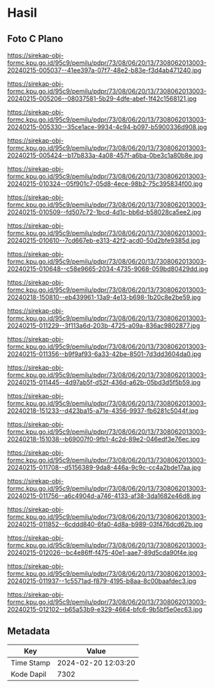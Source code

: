 # Hasil

## Foto C Plano

https://sirekap-obj-formc.kpu.go.id/95c9/pemilu/pdpr/73/08/06/20/13/7308062013003-20240215-005037--41ee397a-07f7-48e2-b83e-f3d4ab471240.jpg

https://sirekap-obj-formc.kpu.go.id/95c9/pemilu/pdpr/73/08/06/20/13/7308062013003-20240215-005206--08037581-5b29-4dfe-abef-1f42c1568121.jpg

https://sirekap-obj-formc.kpu.go.id/95c9/pemilu/pdpr/73/08/06/20/13/7308062013003-20240215-005330--35ce1ace-9934-4c94-b097-b5900336d908.jpg

https://sirekap-obj-formc.kpu.go.id/95c9/pemilu/pdpr/73/08/06/20/13/7308062013003-20240215-005424--b17b833a-4a08-457f-a6ba-0be3c1a80b8e.jpg

https://sirekap-obj-formc.kpu.go.id/95c9/pemilu/pdpr/73/08/06/20/13/7308062013003-20240215-010324--05f901c7-05d8-4ece-98b2-75c395834f00.jpg

https://sirekap-obj-formc.kpu.go.id/95c9/pemilu/pdpr/73/08/06/20/13/7308062013003-20240215-010509--fd507c72-1bcd-4d1c-bb6d-b58028ca5ee2.jpg

https://sirekap-obj-formc.kpu.go.id/95c9/pemilu/pdpr/73/08/06/20/13/7308062013003-20240215-010610--7cd667eb-e313-42f2-acd0-50d2bfe9385d.jpg

https://sirekap-obj-formc.kpu.go.id/95c9/pemilu/pdpr/73/08/06/20/13/7308062013003-20240215-010648--c58e9665-2034-4735-9068-059bd80429dd.jpg

https://sirekap-obj-formc.kpu.go.id/95c9/pemilu/pdpr/73/08/06/20/13/7308062013003-20240218-150810--eb439961-13a9-4e13-b698-1b20c8e2be59.jpg

https://sirekap-obj-formc.kpu.go.id/95c9/pemilu/pdpr/73/08/06/20/13/7308062013003-20240215-011229--3f113a6d-203b-4725-a09a-836ac9802877.jpg

https://sirekap-obj-formc.kpu.go.id/95c9/pemilu/pdpr/73/08/06/20/13/7308062013003-20240215-011356--b9f9af93-6a33-42be-8501-7d3dd3604da0.jpg

https://sirekap-obj-formc.kpu.go.id/95c9/pemilu/pdpr/73/08/06/20/13/7308062013003-20240215-011445--4d97ab5f-d52f-436d-a62b-05bd3d5f5b59.jpg

https://sirekap-obj-formc.kpu.go.id/95c9/pemilu/pdpr/73/08/06/20/13/7308062013003-20240218-151233--d423ba15-a71e-4356-9937-fb6281c5044f.jpg

https://sirekap-obj-formc.kpu.go.id/95c9/pemilu/pdpr/73/08/06/20/13/7308062013003-20240218-151038--b69007f0-9fb1-4c2d-89e2-046edf3e76ec.jpg

https://sirekap-obj-formc.kpu.go.id/95c9/pemilu/pdpr/73/08/06/20/13/7308062013003-20240215-011708--d5156389-9da8-446a-9c9c-cc4a2bde17aa.jpg

https://sirekap-obj-formc.kpu.go.id/95c9/pemilu/pdpr/73/08/06/20/13/7308062013003-20240215-011756--a6c4904d-a746-4133-af38-3da1682e46d8.jpg

https://sirekap-obj-formc.kpu.go.id/95c9/pemilu/pdpr/73/08/06/20/13/7308062013003-20240215-011852--6cddd840-6fa0-4d8a-b989-03f476dcd62b.jpg

https://sirekap-obj-formc.kpu.go.id/95c9/pemilu/pdpr/73/08/06/20/13/7308062013003-20240215-012026--bc4e86ff-f475-40e1-aae7-89d5cda90f4e.jpg

https://sirekap-obj-formc.kpu.go.id/95c9/pemilu/pdpr/73/08/06/20/13/7308062013003-20240215-011937--1c5571ad-f879-4195-b8aa-8c00baafdec3.jpg

https://sirekap-obj-formc.kpu.go.id/95c9/pemilu/pdpr/73/08/06/20/13/7308062013003-20240215-012102--b65a53b9-e329-4664-bfc6-9b5bf5e0ec63.jpg


## Metadata

| Key        | Value               |
| ---------- | ------------------- |
| Time Stamp | 2024-02-20 12:03:20 |
| Kode Dapil | 7302                |



